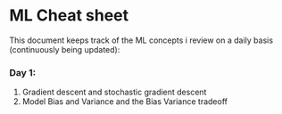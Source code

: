 # ML Cheat sheet

This document keeps track of the ML concepts i review on a daily basis (continuously being updated):

### Day 1:

1. Gradient descent and stochastic gradient descent
2. Model Bias and Variance and the Bias Variance tradeoff
